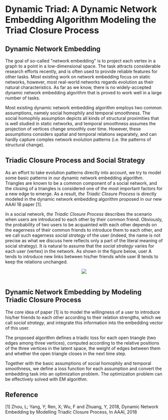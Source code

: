# Dynamic Triad: A Dynamic Network Embedding Algorithm Modeling the Triad Closure Process

## Dynamic Network Embedding

The goal of so-called "network embedding" is to project each vertex in a graph to a point in a low-dimensional space. The task attracts considerable research efforts recently, and is often used to provide reliable features for other tasks. Most existing work on network embedding focus on static networks, however, most real-world networks regards evolution as their natural characteristics. As far as we know, there is no widely-accepted dynamic network embedding algorithm that is proved to work well in a large number of tasks.

Most existing dynamic network embedding algorithm employs two common assumptions, namely social homophily and temporal smoothness. The social homophily assumption depicts all kinds of structural proximities that is well studied in static networks, and temporal smoothness assumes the projection of vertices change smoothly over time. However, these assumptions considers spatial and temporal relations separately, and can hardly capture complex network evolution patterns (i.e. the patterns of structural change).

## Triadic Closure Process and Social Strategy

As an effort to take evolution patterns directly into account, we try to model some basic patterns in our dynamic network embedding algorithm. Triangles are known to be a common component of a social network, and the closing of a triangles is considered one of the most important factors for a new edge to emerge. As a result, *the Triadic Closure Process* is directly modeled in the dynamic network embedding algorithm proposed in our new AAAI 18 paper [1].

In a social network, *the Triadic Closure Process* describes the scenario when users are introduced to each other by their common friend. Obviously, the probability of two users to be acquainted with each other depends on the eagerness of their common friends to introduce them to each other, and we call such eagerness *social strategy* of the user (indeed, the name is not precise as what we discuss here reflects only a part of the literal meaning of social strategy). It is natural to assume that the *social strategy* varies for each user (vertex) in the network. As shown in the figure below, user A tends to introduce new links between his/her friends while user B tends to keep the relations unchanged. 

<div align="center">
    <img src="https://github.com/luckiezhou/DynamicTriad/blob/master/docs/image.png"><br><br>
</div>

## Dynamic Network Embedding by Modeling Triadic Closure Process

The core idea of paper [1] is to model the willingness of a user to introduce his/her friends to each other according to their relation strengths, which we call *social strategy*, and integrate this information into the embedding vector of this user. 

The proposed algorithm defines a triadic loss for each open triangle (two edges among three vertices),  computed according to the relative positions of the three vertices in the latent space, the weight of edges between them and whether the open triangle closes in the next time step.

Together with the basic assumptions of social homophily and temporal smoothness, we define a loss function for each assumption and convert the embedding task into an optimization problem. The optimization problem can be effectively solved with EM algorithm.

## Reference

[1] Zhou, L; Yang, Y; Ren, X; Wu, F and Zhuang, Y, 2018, Dynamic Network Embedding by Modelling Triadic Closure Process, In AAAI, 2018 
